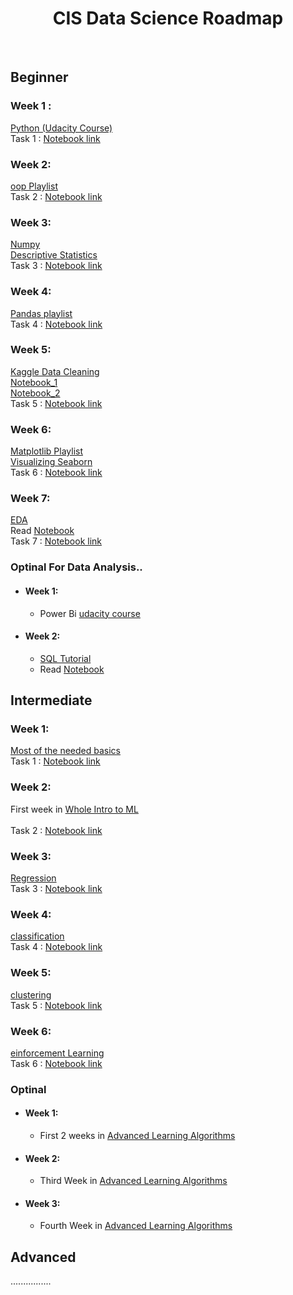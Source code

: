 <h1 align="center">CIS Data Science Roadmap</h1> 

 <br> 
 
  
  
 ## Beginner
 
 ### Week 1 : 
 [Python (Udacity Course)](https://www.udacity.com/course/introduction-to-python--ud1110) <br>
 Task 1 :  [Notebook link]() <br> 
 
 ### Week 2: 
 [oop Playlist](https://youtube.com/playlist?list=PLuXY3ddo_8nzUrgCyaX_WEIJljx_We-c1) <br>
 Task 2 : [Notebook link]() <br>  
  
 ### Week 3:
 [Numpy](https://www.youtube.com/watch?v=QUT1VHiLmmI&t=1s) <br> 
 [Descriptive Statistics](https://www.udacity.com/course/intro-to-descriptive-statistics--ud827?fbclid=IwAR1w3TNQ50zyRncxsZLFgVG1I_atICLm9Tl-HYTA3vDUoz_gzpJeE5QHnvA) <br> 
 Task 3 : [Notebook link]() <br>
 
  ### Week 4:
  [Pandas playlist](https://www.youtube.com/playlist?list=PL-osiE80TeTsWmV9i9c58mdDCSskIFdDS ) <br> 
  Task 4 : [Notebook link]() <br>
  
 ### Week 5:  
 [Kaggle Data Cleaning](https://www.kaggle.com/learn/data-cleaning) <br>
 [Notebook_1](https://www.kaggle.com/code/bandiatindra/telecom-churn-prediction/notebook) <br>
 [Notebook_2](https://www.kaggle.com/code/ashishg21/data-cleaning-and-some-analysis-shoe-prices/notebook) <br>
 Task 5 : [Notebook link]() <br> 
  
 ### Week 6:
 [Matplotlib Playlist](https://www.youtube.com/playlist?app=desktop&list=PL-osiE80TeTvipOqomVEeZ1HRrcEvtZB_) <br>
 [Visualizing Seaborn](https://www.youtube.com/playlist?list=PLtPIclEQf-3cG31dxSMZ8KTcDG7zYng1j) <br>
 Task 6 : [Notebook link]() <br>  
  
 ### Week 7: 
 [EDA](https://www.coursera.org/learn/data-analysis-with-python) <br> 
 Read [Notebook](https://www.kaggle.com/code/startupsci/titanic-data-science-solutions/notebook) <br>
 Task 7 : [Notebook link]() <br>
  
 ### Optinal For Data Analysis..
 
 - #### Week 1:
      - Power Bi [udacity course](https://www.youtube.com/playlist?list=PLUaB-1hjhk8HqnmK0gQhfmIdCbxwoAoys) <br>
 
 - #### Week 2: 
      - [SQL Tutorial](https://www.youtube.com/watch?v=HXV3zeQKqGY) <br>
      - Read [Notebook](https://www.kaggle.com/code/dimarudov/data-analysis-using-sql) <br>

  
  
 ## Intermediate
 
 ### Week 1:  
 [Most of the needed basics](https://youtube.com/playlist?list=PLcQCwsZDEzFmlSc6levE3UV9rZ8yY-D_7) <br>
 Task 1 : [Notebook link]() <br>

 ### Week 2: 
 First week in [Whole Intro to ML](https://www.youtube.com/watch?v=9f-GarcDY58) <br>  
 Task 2 : [Notebook link]() <br>
  
 ### Week 3: 
 [Regression](https://www.coursera.org/learn/ml-regression?specialization=machine-learning) <br>
 Task 3 : [Notebook link]() <br>

 ### Week 4: 
 [classification](https://www.coursera.org/learn/ml-classification?specialization=machine-learning) <br>
 Task 4 : [Notebook link]() <br>

 ### Week 5: 
 [clustering](https://www.coursera.org/learn/ml-clustering-and-retrieval?specialization=machine-learning) <br>
 Task 5 : [Notebook link]() <br>

 ### Week 6: 
 [einforcement Learning](https://youtube.com/playlist?list=PLZbbT5o_s2xoWNVdDudn51XM8lOuZ_Njv) <br>
 Task 6 : [Notebook link]() <br>

 
 ### Optinal 
 - #### Week 1: 
   - First 2 weeks in [Advanced Learning Algorithms](https://www.coursera.org/learn/advanced-learning-algorithms) <br>  
  
 - #### Week 2: 
   - Third Week in [Advanced Learning Algorithms](https://www.coursera.org/learn/advanced-learning-algorithms) <br>
 
 - #### Week 3: 
   - Fourth Week in [Advanced Learning Algorithms](https://www.coursera.org/learn/advanced-learning-algorithms) <br>



 ## Advanced 
   ................
